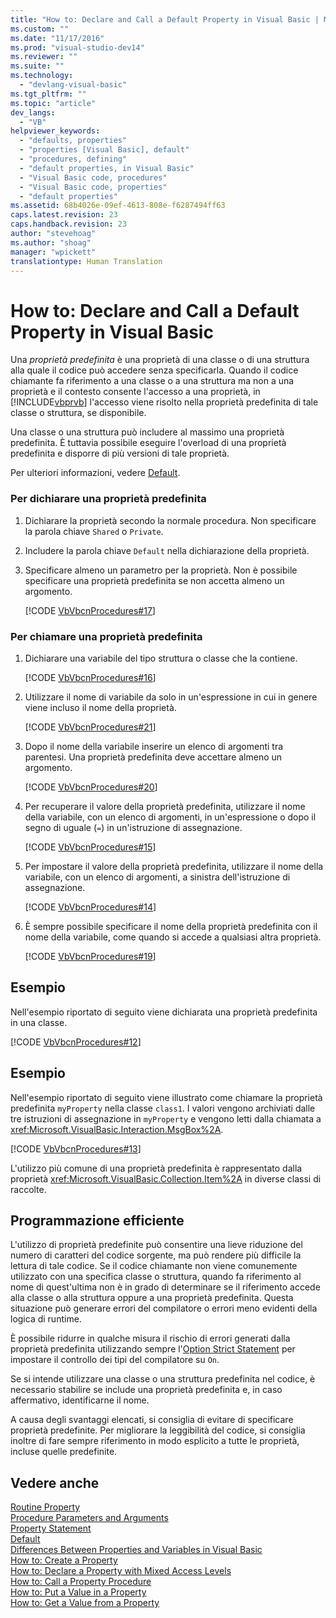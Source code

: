 ```yaml
---
title: "How to: Declare and Call a Default Property in Visual Basic | Microsoft Docs"
ms.custom: ""
ms.date: "11/17/2016"
ms.prod: "visual-studio-dev14"
ms.reviewer: ""
ms.suite: ""
ms.technology: 
  - "devlang-visual-basic"
ms.tgt_pltfrm: ""
ms.topic: "article"
dev_langs: 
  - "VB"
helpviewer_keywords: 
  - "defaults, properties"
  - "properties [Visual Basic], default"
  - "procedures, defining"
  - "default properties, in Visual Basic"
  - "Visual Basic code, procedures"
  - "Visual Basic code, properties"
  - "default properties"
ms.assetid: 68b4026e-09ef-4613-808e-f6287494ff63
caps.latest.revision: 23
caps.handback.revision: 23
author: "stevehoag"
ms.author: "shoag"
manager: "wpickett"
translationtype: Human Translation
---
```

# How to: Declare and Call a Default Property in Visual Basic
Una *proprietà predefinita* è una proprietà di una classe o di una struttura alla quale il codice può accedere senza specificarla.  Quando il codice chiamante fa riferimento a una classe o a una struttura ma non a una proprietà e il contesto consente l'accesso a una proprietà, in [!INCLUDE[vbprvb](../../../../csharp/programming-guide/concepts/linq/includes/vbprvb_md.md)] l'accesso viene risolto nella proprietà predefinita di tale classe o struttura, se disponibile.  
  
 Una classe o una struttura può includere al massimo una proprietà predefinita.  È tuttavia possibile eseguire l'overload di una proprietà predefinita e disporre di più versioni di tale proprietà.  
  
 Per ulteriori informazioni, vedere [Default](../../../../visual-basic/language-reference/modifiers/default.md).  
  
### Per dichiarare una proprietà predefinita  
  
1.  Dichiarare la proprietà secondo la normale procedura.  Non specificare la parola chiave `Shared` o `Private`.  
  
2.  Includere la parola chiave `Default` nella dichiarazione della proprietà.  
  
3.  Specificare almeno un parametro per la proprietà.  Non è possibile specificare una proprietà predefinita se non accetta almeno un argomento.  
  
     [!CODE [VbVbcnProcedures#17](../CodeSnippet/VS_Snippets_VBCSharp/VbVbcnProcedures#17)]  
  
### Per chiamare una proprietà predefinita  
  
1.  Dichiarare una variabile del tipo struttura o classe che la contiene.  
  
     [!CODE [VbVbcnProcedures#16](../CodeSnippet/VS_Snippets_VBCSharp/VbVbcnProcedures#16)]  
  
2.  Utilizzare il nome di variabile da solo in un'espressione in cui in genere viene incluso il nome della proprietà.  
  
     [!CODE [VbVbcnProcedures#21](../CodeSnippet/VS_Snippets_VBCSharp/VbVbcnProcedures#21)]  
  
3.  Dopo il nome della variabile inserire un elenco di argomenti tra parentesi.  Una proprietà predefinita deve accettare almeno un argomento.  
  
     [!CODE [VbVbcnProcedures#20](../CodeSnippet/VS_Snippets_VBCSharp/VbVbcnProcedures#20)]  
  
4.  Per recuperare il valore della proprietà predefinita, utilizzare il nome della variabile, con un elenco di argomenti, in un'espressione o dopo il segno di uguale \(`=`\) in un'istruzione di assegnazione.  
  
     [!CODE [VbVbcnProcedures#15](../CodeSnippet/VS_Snippets_VBCSharp/VbVbcnProcedures#15)]  
  
5.  Per impostare il valore della proprietà predefinita, utilizzare il nome della variabile, con un elenco di argomenti, a sinistra dell'istruzione di assegnazione.  
  
     [!CODE [VbVbcnProcedures#14](../CodeSnippet/VS_Snippets_VBCSharp/VbVbcnProcedures#14)]  
  
6.  È sempre possibile specificare il nome della proprietà predefinita con il nome della variabile, come quando si accede a qualsiasi altra proprietà.  
  
     [!CODE [VbVbcnProcedures#19](../CodeSnippet/VS_Snippets_VBCSharp/VbVbcnProcedures#19)]  
  
## Esempio  
 Nell'esempio riportato di seguito viene dichiarata una proprietà predefinita in una classe.  
  
 [!CODE [VbVbcnProcedures#12](../CodeSnippet/VS_Snippets_VBCSharp/VbVbcnProcedures#12)]  
  
## Esempio  
 Nell'esempio riportato di seguito viene illustrato come chiamare la proprietà predefinita `myProperty` nella classe `class1`.  I valori vengono archiviati dalle tre istruzioni di assegnazione in `myProperty` e vengono letti dalla chiamata a <xref:Microsoft.VisualBasic.Interaction.MsgBox%2A>.  
  
 [!CODE [VbVbcnProcedures#13](../CodeSnippet/VS_Snippets_VBCSharp/VbVbcnProcedures#13)]  
  
 L'utilizzo più comune di una proprietà predefinita è rappresentato dalla proprietà <xref:Microsoft.VisualBasic.Collection.Item%2A> in diverse classi di raccolte.  
  
## Programmazione efficiente  
 L'utilizzo di proprietà predefinite può consentire una lieve riduzione del numero di caratteri del codice sorgente, ma può rendere più difficile la lettura di tale codice.  Se il codice chiamante non viene comunemente utilizzato con una specifica classe o struttura, quando fa riferimento al nome di quest'ultima non è in grado di determinare se il riferimento accede alla classe o alla struttura oppure a una proprietà predefinita.  Questa situazione può generare errori del compilatore o errori meno evidenti della logica di runtime.  
  
 È possibile ridurre in qualche misura il rischio di errori generati dalla proprietà predefinita utilizzando sempre l'[Option Strict Statement](../../../../visual-basic/language-reference/statements/option-strict-statement.md) per impostare il controllo dei tipi del compilatore su `On`.  
  
 Se si intende utilizzare una classe o una struttura predefinita nel codice, è necessario stabilire se include una proprietà predefinita e, in caso affermativo, identificarne il nome.  
  
 A causa degli svantaggi elencati, si consiglia di evitare di specificare proprietà predefinite.  Per migliorare la leggibilità del codice, si consiglia inoltre di fare sempre riferimento in modo esplicito a tutte le proprietà, incluse quelle predefinite.  
  
## Vedere anche  
 [Routine Property](../../../../visual-basic/programming-guide/language-features/procedures/property-procedures.md)   
 [Procedure Parameters and Arguments](../../../../visual-basic/programming-guide/language-features/procedures/procedure-parameters-and-arguments.md)   
 [Property Statement](../../../../visual-basic/language-reference/statements/property-statement.md)   
 [Default](../../../../visual-basic/language-reference/modifiers/default.md)   
 [Differences Between Properties and Variables in Visual Basic](../../../../visual-basic/programming-guide/language-features/procedures/differences-between-properties-and-variables.md)   
 [How to: Create a Property](../../../../visual-basic/programming-guide/language-features/procedures/how-to-create-a-property.md)   
 [How to: Declare a Property with Mixed Access Levels](../../../../visual-basic/programming-guide/language-features/procedures/how-to-declare-a-property-with-mixed-access-levels.md)   
 [How to: Call a Property Procedure](../../../../visual-basic/programming-guide/language-features/procedures/how-to-call-a-property-procedure.md)   
 [How to: Put a Value in a Property](../../../../visual-basic/programming-guide/language-features/procedures/how-to-put-a-value-in-a-property.md)   
 [How to: Get a Value from a Property](../../../../visual-basic/programming-guide/language-features/procedures/how-to-get-a-value-from-a-property.md)